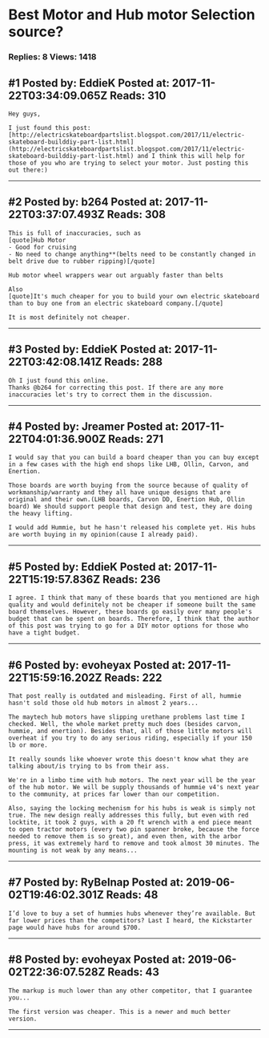 # Best Motor and Hub motor Selection source?

### Replies: 8 Views: 1418

## \#1 Posted by: EddieK Posted at: 2017-11-22T03:34:09.065Z Reads: 310

```
Hey guys,

I just found this post:
[http://electricskateboardpartslist.blogspot.com/2017/11/electric-skateboard-builddiy-part-list.html](http://electricskateboardpartslist.blogspot.com/2017/11/electric-skateboard-builddiy-part-list.html) and I think this will help for those of you who are trying to select your motor. Just posting this out there:)
```

---
## \#2 Posted by: b264 Posted at: 2017-11-22T03:37:07.493Z Reads: 308

```
This is full of inaccuracies, such as
[quote]Hub Motor
- Good for cruising
- No need to change anything**(belts need to be constantly changed in belt drive due to rubber ripping)[/quote]

Hub motor wheel wrappers wear out arguably faster than belts

Also
[quote]It's much cheaper for you to build your own electric skateboard than to buy one from an electric skateboard company.[/quote]

It is most definitely not cheaper.
```

---
## \#3 Posted by: EddieK Posted at: 2017-11-22T03:42:08.141Z Reads: 288

```
Oh I just found this online.
Thanks @b264 for correcting this post. If there are any more inaccuracies let's try to correct them in the discussion.
```

---
## \#4 Posted by: Jreamer Posted at: 2017-11-22T04:01:36.900Z Reads: 271

```
I would say that you can build a board cheaper than you can buy except in a few cases with the high end shops like LHB, Ollin, Carvon, and Enertion. 

Those boards are worth buying from the source because of quality of workmanship/warranty and they all have unique designs that are original and their own.(LHB boards, Carvon DD, Enertion Hub, Ollin board) We should support people that design and test, they are doing the heavy lifting. 

I would add Hummie, but he hasn't released his complete yet. His hubs are worth buying in my opinion(cause I already paid).
```

---
## \#5 Posted by: EddieK Posted at: 2017-11-22T15:19:57.836Z Reads: 236

```
I agree. I think that many of these boards that you mentioned are high quality and would definitely not be cheaper if someone built the same board themselves. However, these boards go easily over many people's budget that can be spent on boards. Therefore, I think that the author of this post was trying to go for a DIY motor options for those who have a tight budget.
```

---
## \#6 Posted by: evoheyax Posted at: 2017-11-22T15:59:16.202Z Reads: 222

```
That post really is outdated and misleading. First of all, hummie hasn't sold those old hub motors in almost 2 years...

The maytech hub motors have slipping urethane problems last time I checked. Well, the whole market pretty much does (besides carvon, hummie, and enertion). Besides that, all of those little motors will overheat if you try to do any serious riding, especially if your 150 lb or more.

It really sounds like whoever wrote this doesn't know what they are talking about/is trying to bs from their ass.

We're in a limbo time with hub motors. The next year will be the year of the hub motor. We will be supply thousands of hummie v4's next year to the community, at prices far lower than our competition.

Also, saying the locking mechenism for his hubs is weak is simply not true. The new design really addresses this fully, but even with red locktite, it took 2 guys, with a 20 ft wrench with a end piece meant to open tractor motors (every two pin spanner broke, because the force needed to remove them is so great), and even then, with the arbor press, it was extremely hard to remove and took almost 30 minutes. The mounting is not weak by any means...
```

---
## \#7 Posted by: RyBelnap Posted at: 2019-06-02T19:46:02.301Z Reads: 48

```
I’d love to buy a set of hummies hubs whenever they’re available. But far lower prices than the competitors? Last I heard, the Kickstarter page would have hubs for around $700.
```

---
## \#8 Posted by: evoheyax Posted at: 2019-06-02T22:36:07.528Z Reads: 43

```
The markup is much lower than any other competitor, that I guarantee you...

The first version was cheaper. This is a newer and much better version.
```

---
